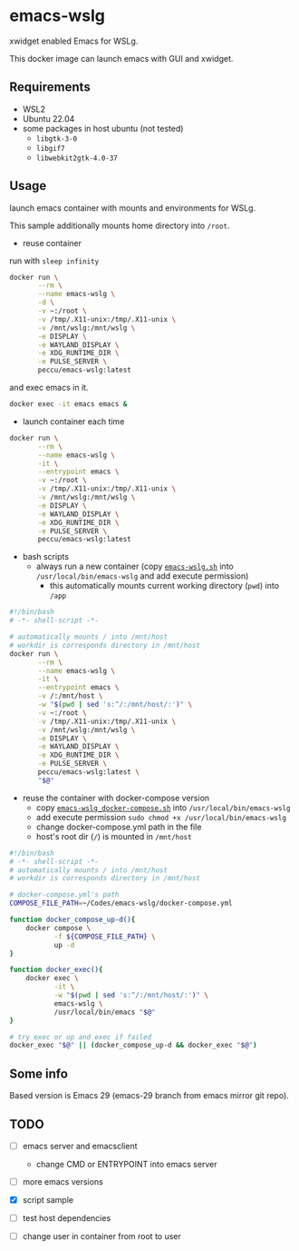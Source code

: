 # emacs-wslg

xwidget enabled Emacs for WSLg.

This docker image can launch emacs with GUI and xwidget.

## Requirements

- WSL2
- Ubuntu 22.04
- some packages in host ubuntu (not tested)
  - `libgtk-3-0`
  - `libgif7`
  - `libwebkit2gtk-4.0-37`

## Usage

launch emacs container with mounts and environments for WSLg.

This sample additionally mounts home directory into `/root`.

- reuse container

run with `sleep infinity`

```bash
docker run \
       --rm \
       --name emacs-wslg \
       -d \
       -v ~:/root \
       -v /tmp/.X11-unix:/tmp/.X11-unix \
       -v /mnt/wslg:/mnt/wslg \
       -e DISPLAY \
       -e WAYLAND_DISPLAY \
       -e XDG_RUNTIME_DIR \
       -e PULSE_SERVER \
       peccu/emacs-wslg:latest
```

and exec emacs in it.

```bash
docker exec -it emacs emacs &
```

- launch container each time

```bash
docker run \
       --rm \
       --name emacs-wslg \
       -it \
       --entrypoint emacs \
       -v ~:/root \
       -v /tmp/.X11-unix:/tmp/.X11-unix \
       -v /mnt/wslg:/mnt/wslg \
       -e DISPLAY \
       -e WAYLAND_DISPLAY \
       -e XDG_RUNTIME_DIR \
       -e PULSE_SERVER \
       peccu/emacs-wslg:latest
```

- bash scripts
  - always run a new container (copy [`emacs-wslg.sh`](./emacs-wslg.sh) into `/usr/local/bin/emacs-wslg` and add execute permission)
    - this automatically mounts current working directory (`pwd`) into `/app`
```sh
#!/bin/bash
# -*- shell-script -*-

# automatically mounts / into /mnt/host
# workdir is corresponds directory in /mnt/host
docker run \
       --rm \
       --name emacs-wslg \
       -it \
       --entrypoint emacs \
       -v /:/mnt/host \
       -w "$(pwd | sed 's:^/:/mnt/host/:')" \
       -v ~:/root \
       -v /tmp/.X11-unix:/tmp/.X11-unix \
       -v /mnt/wslg:/mnt/wslg \
       -e DISPLAY \
       -e WAYLAND_DISPLAY \
       -e XDG_RUNTIME_DIR \
       -e PULSE_SERVER \
       peccu/emacs-wslg:latest \
       "$@"
```
  - reuse the container with docker-compose version
    - copy [`emacs-wslg_docker-compose.sh`](./emacs-wslg_docker-compose.sh) into `/usr/local/bin/emacs-wslg`
    - add execute permission `sudo chmod +x /usr/local/bin/emacs-wslg`
    - change docker-compose.yml path in the file
    - host's root dir (`/`) is mounted in `/mnt/host`
```sh
#!/bin/bash
# -*- shell-script -*-
# automatically mounts / into /mnt/host
# workdir is corresponds directory in /mnt/host

# docker-compose.yml's path
COMPOSE_FILE_PATH=~/Codes/emacs-wslg/docker-compose.yml

function docker_compose_up-d(){
    docker compose \
           -f ${COMPOSE_FILE_PATH} \
           up -d
}

function docker_exec(){
    docker exec \
           -it \
           -w "$(pwd | sed 's:^/:/mnt/host/:')" \
           emacs-wslg \
           /usr/local/bin/emacs "$@"
}

# try exec or up and exec if failed
docker_exec "$@" || (docker_compose_up-d && docker_exec "$@")
```

## Some info

Based version is Emacs 29 (emacs-29 branch from emacs mirror git repo).

## TODO
- [ ] emacs server and emacsclient
  - change CMD or ENTRYPOINT into emacs server
- [ ] more emacs versions
- [x] script sample
- [ ] test host dependencies
- [ ] change user in container from root to user


